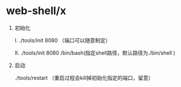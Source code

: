 # web-shell/x

1. 初始化

    I. ./tools/init 8080 （端口可以随意制定）

    II. ./tools/init 8080 /bin/bash(指定shell路径，默认路径为./bin/shell )

2. 启动

    ./tools/restart （重启过程会kill掉初始化指定的端口，留意）
